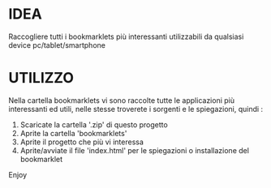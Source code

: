 IDEA
======

Raccogliere tutti i bookmarklets più interessanti utilizzabili da qualsiasi device pc/tablet/smartphone

UTILIZZO
======

Nella cartella bookmarklets vi sono raccolte tutte le applicazioni più interessanti ed utili, nelle stesse
troverete i sorgenti e le spiegazioni, quindi :

1. Scaricate la cartella '.zip' di questo progetto
2. Aprite la cartella 'bookmarklets'
3. Aprite il progetto che più vi interessa
4. Aprite/avviate il file 'index.html' per le spiegazioni o installazione del bookmarklet

Enjoy
